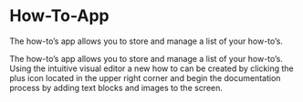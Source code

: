 # How-To-App
The how-to’s app allows you to store and manage a list of your how-to’s.

The how-to’s app allows you to store and manage a list of your how-to’s. Using the intuitive visual editor a new how to can be created by clicking the plus icon located in the upper right corner and begin the documentation process by adding text blocks and images to the screen. 
